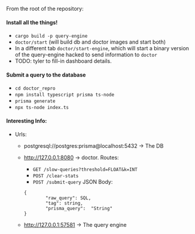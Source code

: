 From the root of the repository:

#### Install all the things!

* `cargo build -p query-engine`
* `doctor/start` (will build db and doctor images and start both)
* In a different tab `doctor/start-engine`, which will start a binary version of the query-engine
hacked to send information to `doctor`
* TODO: tyler to fill-in dashboard details.


#### Submit a query to the database

* `cd doctor_repro`
* `npm install typescript prisma ts-node`
* `prisma generate`
* `npx ts-node index.ts`

#### Interesting Info:

- Urls:
    - postgresql://postgres:prisma@localhost:5432 -> The DB
    - http://127.0.0.1:8080 -> doctor. Routes:
        - `GET /slow-queries?threshold=FLOAT&k=INT`
        - `POST /clear-stats`
        - `POST /submit-query` JSON Body:
        
        ```
        {
                "raw_query": SQL,
                "tag": string,
                "prisma_query":  "String"
        }
        ```
    - http://127.0.0.1:57581 -> The query engine





